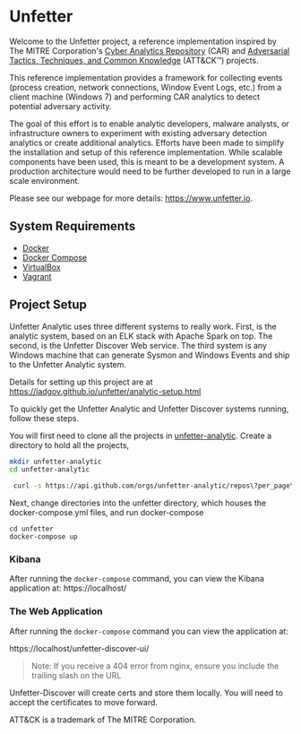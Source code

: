 

# Unfetter
Welcome to the Unfetter project, a reference implementation inspired by The MITRE Corporation's <a href="https://car.mitre.org">Cyber Analytics Repository</a> (CAR) and <a href="https://attack.mitre.org">Adversarial Tactics, Techniques, and Common Knowledge</a> (ATT&CK&trade;) projects.

This reference implementation provides a framework for collecting events (process creation, network connections, Window Event Logs, etc.) from a client machine (Windows 7) and performing CAR analytics to detect potential adversary activity.

The goal of this effort is to enable analytic developers, malware analysts, or infrastructure owners to experiment with existing adversary detection analytics or create additional analytics. Efforts have been made to simplify the installation and setup of this reference implementation. While scalable components have been used, this is meant to be a development system. A production architecture would need to be further developed to run in a large scale environment.

Please see our webpage for more details: https://www.unfetter.io.

## System Requirements

* [Docker](https://www.docker.com/)
* [Docker Compose](https://www.docker.com/products/docker-compose)
* [VirtualBox](https://www.virtualbox.org/wiki/VirtualBox)
* [Vagrant](https://www.vagrantup.com)

## Project Setup
Unfetter Analytic uses three different systems to really work.  First, is the analytic system, based on an ELK stack with Apache Spark on top.  The second, is the Unfetter Discover Web service.  The third system is any Windows machine that can generate Sysmon and Windows Events and ship to the Unfetter Analytic system.  

Details for setting up this project are at https://iadgov.github.io/unfetter/analytic-setup.html

To quickly get the Unfetter Analytic and Unfetter Discover systems running, follow these steps.


You will first need to clone all the projects in [unfetter-analytic](1).  Create a directory to hold all the projects, 
```bash
mkdir unfetter-analytic
cd unfetter-analytic
```

```bash
 curl -s https://api.github.com/orgs/unfetter-analytic/repos\?per_page\=200 | perl -ne 'print "$1\n" if (/"clone_url": "([^"]+)/)' | xargs -n 1 git clone
 ```
 Next, change directories into the unfetter directory, which houses the docker-compose.yml files, and run docker-compose
 ```
 cd unfetter
 docker-compose up
```
### Kibana
After running the `docker-compose` command, you can view the Kibana application at:
https://localhost/

### The Web Application

After running the `docker-compose` command you can view the application at:

https://localhost/unfetter-discover-ui/

> Note: If you receive a 404 error from nginx, ensure you include the trailing slash
> on the URL

Unfetter-Discover will create certs and store them locally. You will need to
accept the certificates to move forward.

ATT&CK is a trademark of The MITRE Corporation.
